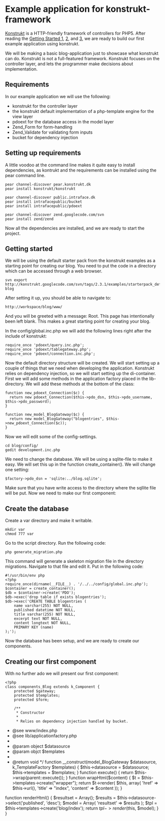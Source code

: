 Example application for konstrukt-framework
==

[Konstrukt](http://konstrukt.dk/) is a HTTP-friendly framework of controllers for PHP5. After reading the [Getting Started 1](http://konstrukt.dk/getting-started-part1.html), [2](http://konstrukt.dk/getting-started-part2.html), and [3](http://konstrukt.dk/getting-started-part3.html), we are ready to build our first example application using konstrukt.

We will be making a basic blog-application just to showcase what konstrukt can do. Konstrukt is not a full-featured framework. Konstrukt focuses on the controller layer, and lets the programmer make decisions about implementation.

Requirements
-- 

In our example application we will use the following:

* konstrukt for the controller layer
* the konstrukt default implementation of a php-template engine for the view layer
* pdoext for the database access in the model layer
* Zend_Form for form-handling
* Zend_Validate for validating form inputs
* bucket for dependency injection

Setting up requirements
--

A little voodoo at the command line makes it quite easy to install dependencies, as kontrukt and the requirements can be installed using the pear command line.

    pear channel-discover pear.konstrukt.dk
    pear install konstrukt/konstrukt

    pear channel-discover public.intraface.dk
    pear install intrafacepublic/bucket
    pear install intrafacepublic/pdoext

    pear channel-discover zend.googlecode.com/svn
    pear install zend/zend

Now all the dependencies are installed, and we are ready to start the project.

Getting started
--

We will be using the default starter pack from the konstrukt examples as a starting point for creating our blog. You need to put the code in a directory which can be accessed through a web browser.

    svn export http://konstrukt.googlecode.com/svn/tags/2.3.1/examples/starterpack_default blog
    
After setting it up, you should be able to navigate to:

	http://workspace/blog/www/
	
And you will be greeted with a message: Root. This page has intentionally been left blank. This makes a great starting point for creating your blog.

In the config/global.inc.php we will add the following lines right after the include of konstrukt:

    require_once 'pdoext/query.inc.php';
    require_once 'pdoext/tablegateway.php';
    require_once 'pdoext/connection.inc.php';

Now the default directory structure will be created. We will start setting up a couple of things that we need when developing the application. Konstrukt relies on dependency injection, so we will start setting up the di-container. First we will add some methods in the application factory placed in the lib-directory. We will add these methods at the bottom of the class:

    function new_pdoext_Connection($c) {
      return new pdoext_Connection($this->pdo_dsn, $this->pdo_username, $this->pdo_password);
    }

    function new_model_BlogGateway($c) {
      return new model_BlogGateway("blogentries", $this->new_pdoext_Connection($c));
    }
	
Now we will edit some of the config-settings.

	cd blog/config/
	gedit development.inc.php
	
We need to change the database. We will be using a sqlite-file to make it easy. We will set this up in the function create_container(). We will change one setting:

    $factory->pdo_dsn = 'sqlite:../blog.sqlite';

Make sure that you have write access to the directory where the sqllite file will be put. Now we need to make our first component:

Create the database
--

Create a var directory and make it writable.

	mkdir var
	chmod 777 var

Go to the script directory. Run the following code:

    php generate_migration.php
 
This command will generate a skeleton migration file in the directory migrations. Navigate to that file and edit it. Put in the following code:

	#!/usr/bin/env php
	<?php
	require_once(dirname(__FILE__) . '/../../config/global.inc.php');
	$container = create_container();
	$db = $container->create('PDO');
	$db->exec('drop table if exists blogentries');
	$db->exec('CREATE TABLE blogentries (
  		name varchar(255) NOT NULL,
  		published datetime NOT NULL,
  		title varchar(255) NOT NULL,
  		excerpt text NOT NULL,
  		content longtext NOT NULL,
	  	PRIMARY KEY (name)
    );');    

Now the database has been setup, and we are ready to create our components.

Creating our first component
--

With no further ado we will present our first component:

    <?php
	class components_Blog extends k_Component {
  		protected $gateway;
  		protected $templates;
  		protected $form;

  		/**
   		 * Constructor
   		 *
		 * Relies on dependency injection handled by bucket.
   * @see www/index.php
   * @see lib/applicationfactory.php
   *
   * @param object $datasource
   * @param objct $templates
   *
   * @return void
   */
  function __construct(model_BlogGateway $datasource, k_TemplateFactory $templates) {
    $this->datasource = $datasource;
    $this->templates = $templates;
  }
  function execute() {
    return $this->wrap(parent::execute());
  }
  function wrapHtml($content) {
    $t = $this->templates->create("wrapper");
    return
      $t->render(
        $this,
        array(
      	  'href' => $this->url(),
          'title' => "index",
          'content' => $content
        ));
  }

  function renderHtml() {
    $resultset = Array();
    $results = $this->datasource->select('published', 'desc');
    $model = Array(
      'resultset' => $results
    );
    $tpl = $this->templates->create('blog/index');
    return $tpl->render($this, $model);
  }
}
